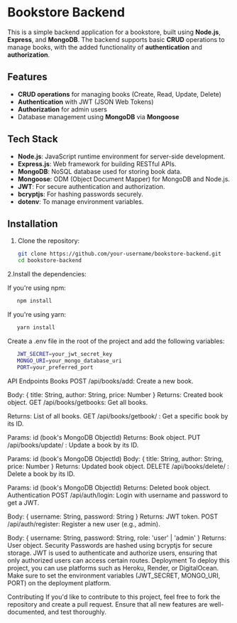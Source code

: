 # Bookstore Backend

This is a simple backend application for a bookstore, built using **Node.js**, **Express**, and **MongoDB**. The backend supports basic **CRUD** operations to manage books, with the added functionality of **authentication** and **authorization**.

## Features

- **CRUD operations** for managing books (Create, Read, Update, Delete)
- **Authentication** with JWT (JSON Web Tokens)
- **Authorization** for admin users
- Database management using **MongoDB** via **Mongoose**

## Tech Stack

- **Node.js**: JavaScript runtime environment for server-side development.
- **Express.js**: Web framework for building RESTful APIs.
- **MongoDB**: NoSQL database used for storing book data.
- **Mongoose**: ODM (Object Document Mapper) for MongoDB and Node.js.
- **JWT**: For secure authentication and authorization.
- **bcryptjs**: For hashing passwords securely.
- **dotenv**: To manage environment variables.

## Installation

1. Clone the repository:

   ```bash
   git clone https://github.com/your-username/bookstore-backend.git
   cd bookstore-backend
   ```
2.Install the dependencies:

If you're using npm:
```bash
   npm install
```
If you're using yarn:
```bash
   yarn install
```
Create a .env file in the root of the project and add the following variables:
```bash
   JWT_SECRET=your_jwt_secret_key
   MONGO_URI=your_mongo_database_uri
   PORT=your_preferred_port
```

API Endpoints
Books
POST /api/books/add: Create a new book.

Body: { title: String, author: String, price: Number }
Returns: Created book object.
GET /api/books/getbooks: Get all books.

Returns: List of all books.
GET /api/books/getbook/
: Get a specific book by its ID.

Params: id (book's MongoDB ObjectId)
Returns: Book object.
PUT /api/books/update/
: Update a book by its ID.

Params: id (book's MongoDB ObjectId)
Body: { title: String, author: String, price: Number }
Returns: Updated book object.
DELETE /api/books/delete/
: Delete a book by its ID.

Params: id (book's MongoDB ObjectId)
Returns: Deleted book object.
Authentication
POST /api/auth/login: Login with username and password to get a JWT.

Body: { username: String, password: String }
Returns: JWT token.
POST /api/auth/register: Register a new user (e.g., admin).

Body: { username: String, password: String, role: 'user' | 'admin' }
Returns: User object.
Security
Passwords are hashed using bcryptjs for secure storage.
JWT is used to authenticate and authorize users, ensuring that only authorized users can access certain routes.
Deployment
To deploy this project, you can use platforms such as Heroku, Render, or DigitalOcean. Make sure to set the environment variables (JWT_SECRET, MONGO_URI, PORT) on the deployment platform.

Contributing
If you'd like to contribute to this project, feel free to fork the repository and create a pull request. Ensure that all new features are well-documented, and test thoroughly.
